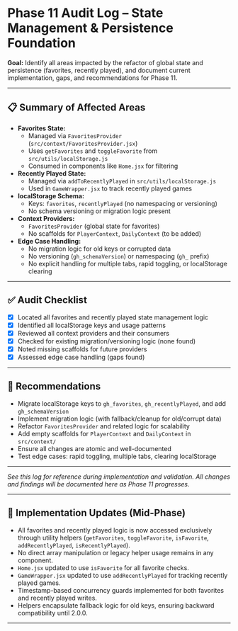 # Phase 11 Audit Log – State Management & Persistence Foundation

**Goal:** Identify all areas impacted by the refactor of global state and persistence (favorites, recently played), and document current implementation, gaps, and recommendations for Phase 11.

---

## 📋 Summary of Affected Areas

- **Favorites State:**
  - Managed via `FavoritesProvider` (`src/context/FavoritesProvider.jsx`)
  - Uses `getFavorites` and `toggleFavorite` from `src/utils/localStorage.js`
  - Consumed in components like `Home.jsx` for filtering
- **Recently Played State:**
  - Managed via `addToRecentlyPlayed` in `src/utils/localStorage.js`
  - Used in `GameWrapper.jsx` to track recently played games
- **localStorage Schema:**
  - Keys: `favorites`, `recentlyPlayed` (no namespacing or versioning)
  - No schema versioning or migration logic present
- **Context Providers:**
  - `FavoritesProvider` (global state for favorites)
  - No scaffolds for `PlayerContext`, `DailyContext` (to be added)
- **Edge Case Handling:**
  - No migration logic for old keys or corrupted data
  - No versioning (`gh_schemaVersion`) or namespacing (`gh_` prefix)
  - No explicit handling for multiple tabs, rapid toggling, or localStorage clearing

---

## ✅ Audit Checklist

- [x] Located all favorites and recently played state management logic
- [x] Identified all localStorage keys and usage patterns
- [x] Reviewed all context providers and their consumers
- [x] Checked for existing migration/versioning logic (none found)
- [x] Noted missing scaffolds for future providers
- [x] Assessed edge case handling (gaps found)

---

## 📝 Recommendations

- Migrate localStorage keys to `gh_favorites`, `gh_recentlyPlayed`, and add `gh_schemaVersion`
- Implement migration logic (with fallback/cleanup for old/corrupt data)
- Refactor `FavoritesProvider` and related logic for scalability
- Add empty scaffolds for `PlayerContext` and `DailyContext` in `src/context/`
- Ensure all changes are atomic and well-documented
- Test edge cases: rapid toggling, multiple tabs, clearing localStorage

---

*See this log for reference during implementation and validation. All changes and findings will be documented here as Phase 11 progresses.* 

---

## 🔄 Implementation Updates (Mid-Phase)

- All favorites and recently played logic is now accessed exclusively through utility helpers (`getFavorites`, `toggleFavorite`, `isFavorite`, `addRecentlyPlayed`, `isRecentlyPlayed`).
- No direct array manipulation or legacy helper usage remains in any component.
- `Home.jsx` updated to use `isFavorite` for all favorite checks.
- `GameWrapper.jsx` updated to use `addRecentlyPlayed` for tracking recently played games.
- Timestamp-based concurrency guards implemented for both favorites and recently played writes.
- Helpers encapsulate fallback logic for old keys, ensuring backward compatibility until 2.0.0.

--- 